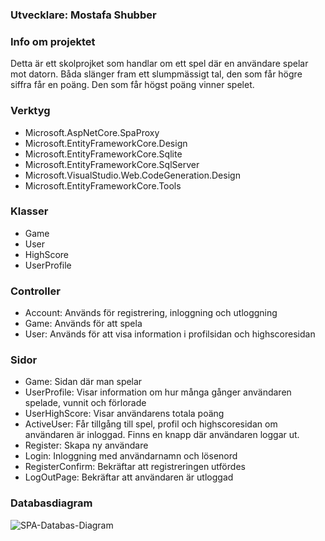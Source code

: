 ### Utvecklare: Mostafa Shubber

### Info om projektet
Detta är ett skolprojket som handlar om ett spel där en användare spelar mot datorn. Båda slänger fram ett slumpmässigt tal, den som får högre siffra får en poäng. Den som får högst poäng vinner spelet.

### Verktyg
* Microsoft.AspNetCore.SpaProxy
* Microsoft.EntityFrameworkCore.Design
* Microsoft.EntityFrameworkCore.Sqlite
* Microsoft.EntityFrameworkCore.SqlServer
* Microsoft.VisualStudio.Web.CodeGeneration.Design
* Microsoft.EntityFrameworkCore.Tools

### Klasser
* Game
* User
* HighScore
* UserProfile

### Controller
* Account: Används för registrering, inloggning och utloggning
* Game: Används för att spela
* User: Används för att visa information i profilsidan och highscoresidan

### Sidor
* Game: Sidan där man spelar
* UserProfile: Visar information om hur många gånger användaren spelade, vunnit och förlorade
* UserHighScore: Visar användarens totala poäng
* ActiveUser: Får tillgång till spel, profil och highscoresidan om användaren är inloggad. Finns en knapp där användaren loggar ut.
* Register: Skapa ny användare
* Login: Inloggning med användarnamn och lösenord
* RegisterConfirm: Bekräftar att registreringen utfördes
* LogOutPage: Bekräftar att användaren är utloggad

### Databasdiagram
![SPA-Databas-Diagram](https://github.com/Chasacademy-mostafa-shubber/ASP.NET_SPA-Project/assets/113859196/7275ca5c-70f7-43f0-abb3-e5855b1aec6c)












